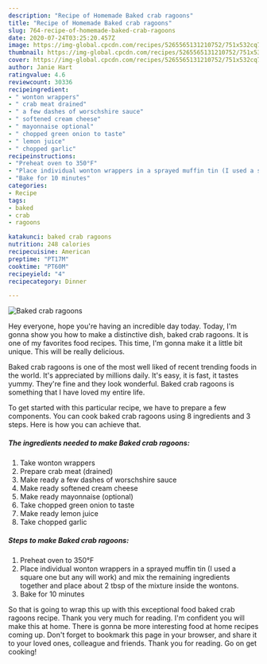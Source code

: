```yaml
---
description: "Recipe of Homemade Baked crab ragoons"
title: "Recipe of Homemade Baked crab ragoons"
slug: 764-recipe-of-homemade-baked-crab-ragoons
date: 2020-07-24T03:25:20.457Z
image: https://img-global.cpcdn.com/recipes/5265565131210752/751x532cq70/baked-crab-ragoons-recipe-main-photo.jpg
thumbnail: https://img-global.cpcdn.com/recipes/5265565131210752/751x532cq70/baked-crab-ragoons-recipe-main-photo.jpg
cover: https://img-global.cpcdn.com/recipes/5265565131210752/751x532cq70/baked-crab-ragoons-recipe-main-photo.jpg
author: Janie Hart
ratingvalue: 4.6
reviewcount: 30336
recipeingredient:
- " wonton wrappers"
- " crab meat drained"
- " a few dashes of worschshire sauce"
- " softened cream cheese"
- " mayonnaise optional"
- " chopped green onion to taste"
- " lemon juice"
- " chopped garlic"
recipeinstructions:
- "Preheat oven to 350°F"
- "Place individual wonton wrappers in a sprayed muffin tin (I used a square one but any will work) and mix the remaining ingredients together and place about 2 tbsp of the mixture inside the wontons."
- "Bake for 10 minutes"
categories:
- Recipe
tags:
- baked
- crab
- ragoons

katakunci: baked crab ragoons 
nutrition: 248 calories
recipecuisine: American
preptime: "PT17M"
cooktime: "PT60M"
recipeyield: "4"
recipecategory: Dinner

---
```



![Baked crab ragoons](https://img-global.cpcdn.com/recipes/5265565131210752/751x532cq70/baked-crab-ragoons-recipe-main-photo.jpg)

Hey everyone, hope you're having an incredible day today. Today, I'm gonna show you how to make a distinctive dish, baked crab ragoons. It is one of my favorites food recipes. This time, I'm gonna make it a little bit unique. This will be really delicious.

Baked crab ragoons is one of the most well liked of recent trending foods in the world. It's appreciated by millions daily. It's easy, it is fast, it tastes yummy. They're fine and they look wonderful. Baked crab ragoons is something that I have loved my entire life.




To get started with this particular recipe, we have to prepare a few components. You can cook baked crab ragoons using 8 ingredients and 3 steps. Here is how you can achieve that.

<!--inarticleads1-->

##### The ingredients needed to make Baked crab ragoons:

1. Take  wonton wrappers
1. Prepare  crab meat (drained)
1. Make ready  a few dashes of worschshire sauce
1. Make ready  softened cream cheese
1. Make ready  mayonnaise (optional)
1. Take  chopped green onion to taste
1. Make ready  lemon juice
1. Take  chopped garlic




<!--inarticleads2-->

##### Steps to make Baked crab ragoons:

1. Preheat oven to 350°F
1. Place individual wonton wrappers in a sprayed muffin tin (I used a square one but any will work) and mix the remaining ingredients together and place about 2 tbsp of the mixture inside the wontons.
1. Bake for 10 minutes




So that is going to wrap this up with this exceptional food baked crab ragoons recipe. Thank you very much for reading. I'm confident you will make this at home. There is gonna be more interesting food at home recipes coming up. Don't forget to bookmark this page in your browser, and share it to your loved ones, colleague and friends. Thank you for reading. Go on get cooking!

